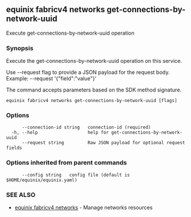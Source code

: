 ## equinix fabricv4 networks get-connections-by-network-uuid

Execute get-connections-by-network-uuid operation

### Synopsis

Execute the get-connections-by-network-uuid operation on this service.

Use --request flag to provide a JSON payload for the request body.
Example: --request '{"field":"value"}'

The command accepts parameters based on the SDK method signature.

```
equinix fabricv4 networks get-connections-by-network-uuid [flags]
```

### Options

```
      --connection-id string   connection-id (required)
  -h, --help                   help for get-connections-by-network-uuid
      --request string         Raw JSON payload for optional request fields
```

### Options inherited from parent commands

```
      --config string   config file (default is $HOME/equinix/equinix.yaml)
```

### SEE ALSO

* [equinix fabricv4 networks](equinix_fabricv4_networks.md)	 - Manage networks resources

